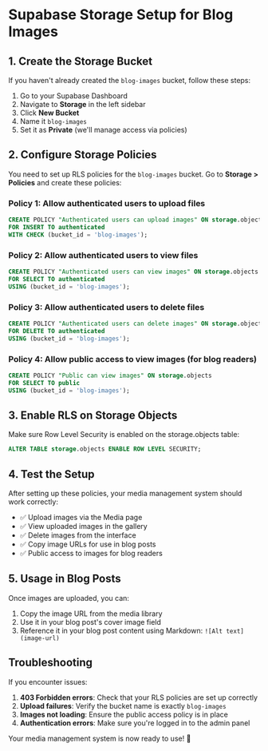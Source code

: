 # Supabase Storage Setup for Blog Images

## 1. Create the Storage Bucket

If you haven't already created the `blog-images` bucket, follow these steps:

1. Go to your Supabase Dashboard
2. Navigate to **Storage** in the left sidebar
3. Click **New Bucket**
4. Name it `blog-images`
5. Set it as **Private** (we'll manage access via policies)

## 2. Configure Storage Policies

You need to set up RLS policies for the `blog-images` bucket. Go to **Storage > Policies** and create these policies:

### Policy 1: Allow authenticated users to upload files
```sql
CREATE POLICY "Authenticated users can upload images" ON storage.objects
FOR INSERT TO authenticated
WITH CHECK (bucket_id = 'blog-images');
```

### Policy 2: Allow authenticated users to view files  
```sql
CREATE POLICY "Authenticated users can view images" ON storage.objects
FOR SELECT TO authenticated
USING (bucket_id = 'blog-images');
```

### Policy 3: Allow authenticated users to delete files
```sql
CREATE POLICY "Authenticated users can delete images" ON storage.objects
FOR DELETE TO authenticated
USING (bucket_id = 'blog-images');
```

### Policy 4: Allow public access to view images (for blog readers)
```sql
CREATE POLICY "Public can view images" ON storage.objects
FOR SELECT TO public
USING (bucket_id = 'blog-images');
```

## 3. Enable RLS on Storage Objects

Make sure Row Level Security is enabled on the storage.objects table:

```sql
ALTER TABLE storage.objects ENABLE ROW LEVEL SECURITY;
```

## 4. Test the Setup

After setting up these policies, your media management system should work correctly:

- ✅ Upload images via the Media page
- ✅ View uploaded images in the gallery
- ✅ Delete images from the interface
- ✅ Copy image URLs for use in blog posts
- ✅ Public access to images for blog readers

## 5. Usage in Blog Posts

Once images are uploaded, you can:

1. Copy the image URL from the media library
2. Use it in your blog post's cover image field
3. Reference it in your blog post content using Markdown: `![Alt text](image-url)`

## Troubleshooting

If you encounter issues:

1. **403 Forbidden errors**: Check that your RLS policies are set up correctly
2. **Upload failures**: Verify the bucket name is exactly `blog-images`
3. **Images not loading**: Ensure the public access policy is in place
4. **Authentication errors**: Make sure you're logged in to the admin panel

Your media management system is now ready to use! 🎉
